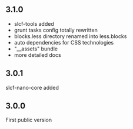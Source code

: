 ## 3.1.0
- slcf-tools added
- grunt tasks config totally rewritten
- blocks.less directory renamed into less.blocks
- auto dependencies for CSS technologies
- "__assets" bundle
- more detailed docs

## 3.0.1
slcf-nano-core added

## 3.0.0
First public version